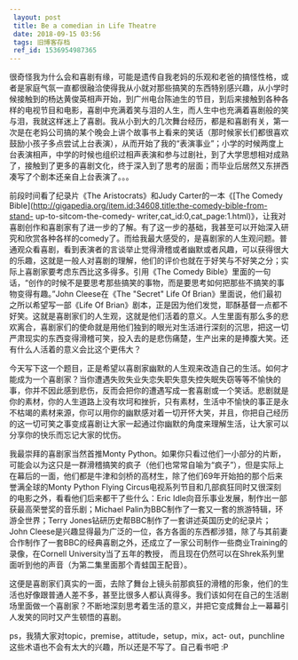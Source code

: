 ```yaml
---
 layout: post
 title: Be a comedian in Life Theatre
 date: 2018-09-15 03:56
 tags: 旧博客存档
 ref_id: 1536954987365
---
```

很奇怪我为什么会和喜剧有缘，可能是遗传自我老妈的乐观和老爸的搞怪性格，或者是家庭气氛一直都很融洽使得我从小就对那些搞笑的东西特别感兴趣，从小学时候接触到的杨达黄俊英相声开始，到广州电台陈迪生的节目，到后来接触到各种各样的电视节目和电影，喜剧中充满着笑与泪的人生，而人生中也充满着喜剧般的笑与泪，我就这样迷上了喜剧。我从小到大的几次舞台经历，都是和喜剧有关，第一次是在老妈公司搞的某个晚会上讲个故事书上看来的笑话（那时候家长们都很喜欢鼓励小孩子多点尝试上台表演），从而开始了我的“表演事业”；小学的时候两度上台表演相声，中学的时候也组织过相声表演和参与过剧社，到了大学思想相对成熟了，接触到了更多的喜剧文化，终于深入到了思考的层面；而毕业后居然又东拼西凑写了个剧本还亲自上台表演了。。。



前段时间看了纪录片《The Aristocrats》和Judy Carter的一本《[The Comedy
Bible](http://gigapedia.org/item.id:34608,title:the-comedy-bible-from-stand-
up-to-sitcom-the-comedy-
writer,cat_id:0,cat_page:1.html)》，让我对喜剧创作和喜剧家有了进一步的了解。有了这一步的基础，我甚至可以开始深入研究和欣赏各种各样的comedy了。而给我最大感受的，是喜剧家的人生观问题。普通观众看喜剧，看到表演者的言谈举止觉得滑稽或者幽默或者风趣，可以获得很大的乐趣，这就是一般人对喜剧的理解，他们的评价也就在于好笑与不好笑之分；实际上喜剧家要考虑东西比这多得多。引用《The
Comedy Bible》里面的一句话，“创作的时候不是要思考那些搞笑的事物，而是要思考如何把那些不搞笑的事物变得有趣。”John Cleese在《The
"Secret" Life Of Brian》里面说，他们最初之所以希望写一部《Life Of
Brian》剧本，正是因为他们发觉，耶酥基督一点都不好笑。这就是喜剧家们的人生观，这就是他们活着的意义。人生里面有那么多的悲欢离合，喜剧家们的使命就是用他们独到的眼光对生活进行深刻的沉思，把这一切严肃现实的东西变得滑稽可笑，投入去的是悲伤痛楚，生产出来的是捧腹大笑。还有什么人活着的意义会比这个更伟大？



今天写下这一个题目，正是希望以喜剧家幽默的人生观来改造自己的生活。如何才能成为一个喜剧家？当你遭遇失败失业失恋失职失意失控失眠失窃等等不愉快的事，你并不因此感到悲伤，反而会把你的遭遇写成一套喜剧或一个笑话。悲剧就是你的素材，你的人生道路上没有坎坷和挫折，只有素材，生活中不愉快的事正是永不枯竭的素材来源，你可以用你的幽默感对着一切开怀大笑，并且，你把自己经历的这一切可笑之事变成喜剧让大家一起通过你幽默的角度来理解生活，让大家可以分享你的快乐而忘记大家的忧伤。



我最崇拜的喜剧家当然首推Monty
Python。如果你只看过他们一小部分的片断，可能会以为这只是一群滑稽搞笑的疯子（他们也常常自喻为“疯子”），但是实际上在幕后的一面，他们都是牛津和剑桥的高材生，除了他们69年开始拍的那个后来誉满全球的Monty
Python Flying Circus电视系列节目和几部疯狂同时又很深刻的电影之外，看看他们后来都干了些什么：Eric
Idle向音乐事业发展，制作出一部获最高荣誉奖的音乐剧；Michael Palin为BBC制作了一套又一套的旅游特辑，环游全世界；Terry
Jones钻研历史帮BBC制作了一套讲述英国历史的纪录片；John
Cleese是兴趣显得最为广泛的一位，各方各面的东西都涉猎，除了与其前妻合作制作了一套BBC的经典喜剧之外，还成立了一家公司制作一些商业Training的录像，在Cornell
University当了五年的教授， 而且现在仍然可以在Shrek系列里面听到他的声音（为第二集里面那个青蛙国王配音）。



这便是喜剧家们真实的一面，去除了舞台上镜头前那疯狂的滑稽的形象，他们的生活也好像跟普通人差不多，甚至比很多人都认真得多。我们该如何在自己的生活剧场里面做一个喜剧家？不断地深刻思考着生活的意义，并把它变成舞台上一幕幕引人发笑的同时又产生顿悟的喜剧。



ps，我猜大家对topic，premise，attitude，setup，mix，act-
out，punchline这些术语也不会有太大的兴趣，所以还是不写了。自己看书吧 :P

